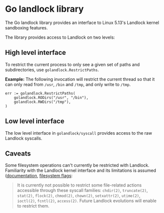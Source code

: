 # Go landlock library

The Go landlock library provides an interface to Linux 5.13's Landlock
kernel sandboxing features.

The library provides access to Landlock on two levels:

## High level interface

To restrict the current process to only see a given set of paths and
subdirectories, use `golandlock.RestrictPaths`.

**Example:** The following invocation will restrict the current thread
so that it can only read from `/usr`, `/bin` and `/tmp`, and only
write to `/tmp`.

```
err := golandlock.RestrictPaths(
    golandlock.RODirs("/usr", "/bin"),
    golandlock.RWDirs("/tmp"),
)
```

## Low level interface

The low level interface in `golandlock/syscall` provides access to the
raw Landlock syscalls.

## Caveats

Some filesystem operations can't currently be restricted with
Landlock. Familiarity with the Landlock kernel interface and its
limitations is assumed
([documentation](https://landlock.io/linux-doc/landlock-v34/userspace-api/landlock.html),
[filesystem
flags](https://landlock.io/linux-doc/landlock-v34/userspace-api/landlock.html#filesystem-flags):

> It is currently not possible to restrict some file-related actions
> accessible through these syscall families: `chdir(2)`,
> `truncate(2)`, `stat(2)`, `flock(2)`, `chmod(2)`, `chown(2)`,
> `setxattr(2)`, `utime(2)`, `ioctl(2)`, `fcntl(2)`, `access(2)`.
> Future Landlock evolutions will enable to restrict them.
